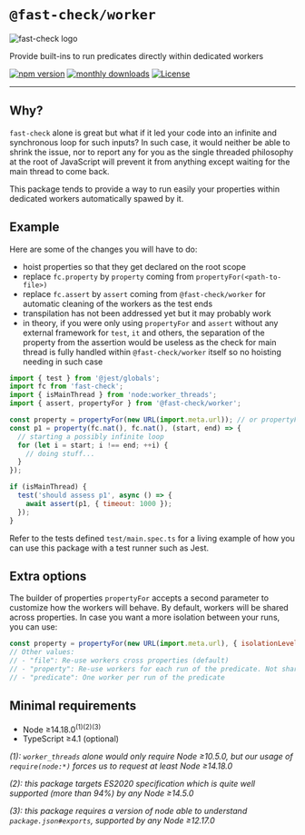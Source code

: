 # `@fast-check/worker`

![fast-check logo](https://media.githubusercontent.com/media/dubzzz/fast-check/main/website/static/img/logo.png)

Provide built-ins to run predicates directly within dedicated workers

<a href="https://badge.fury.io/js/@fast-check%2Fworker"><img src="https://badge.fury.io/js/@fast-check%2Fworker.svg" alt="npm version" /></a>
<a href="https://www.npmjs.com/package/@fast-check/worker"><img src="https://img.shields.io/npm/dm/@fast-check%2Fworker" alt="monthly downloads" /></a>
<a href="https://github.com/dubzzz/fast-check/blob/main/packages/worker/LICENSE"><img src="https://img.shields.io/npm/l/@fast-check%2Fworker.svg" alt="License" /></a>

---

## Why?

`fast-check` alone is great but what if it led your code into an infinite and synchronous loop for such inputs? In such case, it would neither be able to shrink the issue, nor to report any for you as the single threaded philosophy at the root of JavaScript will prevent it from anything except waiting for the main thread to come back.

This package tends to provide a way to run easily your properties within dedicated workers automatically spawed by it.

## Example

Here are some of the changes you will have to do:

- hoist properties so that they get declared on the root scope
- replace `fc.property` by `property` coming from `propertyFor(<path-to-file>)`
- replace `fc.assert` by `assert` coming from `@fast-check/worker` for automatic cleaning of the workers as the test ends
- transpilation has not been addressed yet but it may probably work
- in theory, if you were only using `propertyFor` and `assert` without any external framework for `test`, `it` and others, the separation of the property from the assertion would be useless as the check for main thread is fully handled within `@fast-check/worker` itself so no hoisting needing in such case

```js
import { test } from '@jest/globals';
import fc from 'fast-check';
import { isMainThread } from 'node:worker_threads';
import { assert, propertyFor } from '@fast-check/worker';

const property = propertyFor(new URL(import.meta.url)); // or propertyFor(pathToFileURL(__filename)) in commonjs
const p1 = property(fc.nat(), fc.nat(), (start, end) => {
  // starting a possibly infinite loop
  for (let i = start; i !== end; ++i) {
    // doing stuff...
  }
});

if (isMainThread) {
  test('should assess p1', async () => {
    await assert(p1, { timeout: 1000 });
  });
}
```

Refer to the tests defined `test/main.spec.ts` for a living example of how you can use this package with a test runner such as Jest.

## Extra options

The builder of properties `propertyFor` accepts a second parameter to customize how the workers will behave. By default, workers will be shared across properties. In case you want a more isolation between your runs, you can use:

```js
const property = propertyFor(new URL(import.meta.url), { isolationLevel: 'predicate' });
// Other values:
// - "file": Re-use workers cross properties (default)
// - "property": Re-use workers for each run of the predicate. Not shared across properties!
// - "predicate": One worker per run of the predicate
```

## Minimal requirements

- Node ≥14.18.0<sup>(1)</sup><sup>(2)</sup><sup>(3)</sup>
- TypeScript ≥4.1 (optional)

_(1): `worker_threads` alone would only require Node ≥10.5.0, but our usage of `require(node:*)` forces us to request at least Node ≥14.18.0_

_(2): this package targets ES2020 specification which is quite well supported (more than 94%) by any Node ≥14.5.0_

_(3): this package requires a version of node able to understand `package.json#exports`, supported by any Node ≥12.17.0_
